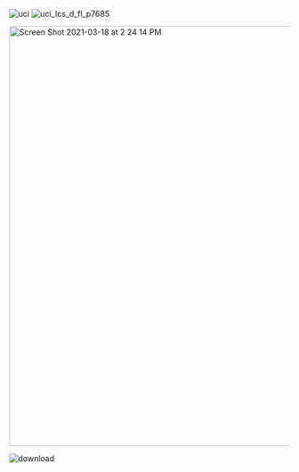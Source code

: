 ![uci](https://user-images.githubusercontent.com/19508013/192876795-4b507a29-9e45-4bfa-81c2-1d8c282ee6a7.png)
![uci_Ics_d_fl_p7685](https://user-images.githubusercontent.com/19508013/165651784-af08a317-802b-40c7-8d10-ced0e4b0235e.png)

<img width="754" alt="Screen Shot 2021-03-18 at 2 24 14 PM" src="https://user-images.githubusercontent.com/19508013/111699665-ae8ac780-87f5-11eb-8cc1-4c83fdc18fc0.png">

![download](https://user-images.githubusercontent.com/19508013/113586730-b367bd80-95e2-11eb-9005-e9ccadb8306c.png)
